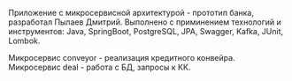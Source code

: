 Приложение с микросервисной архитектурой - прототип банка, разработал Пылаев Дмитрий. 
Выполнено с приминением технологий и инструментов:
Java, SpringBoot, PostgreSQL, JPA, Swagger, Kafka, JUnit, Lombok.

Микросервис conveyor - реализация кредитного конвейра.
Микросервис deal - работа с БД, запросы к КК.